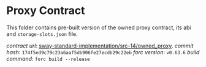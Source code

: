 # Proxy Contract

This folder contains pre-built version of the owned proxy contract, its abi and `storage-slots.json` file.

*contract url*: [sway-standard-implementation/src-14/owned_proxy](https://github.com/FuelLabs/sway-standard-implementations/tree/174f5ed9c79c23a6aaf5db906fe27ecdb29c22eb).
*commit hash*: `174f5ed9c79c23a6aaf5db906fe27ecdb29c22eb`
*forc version*: `v0.63.6`
*build command*: `forc build --release`
